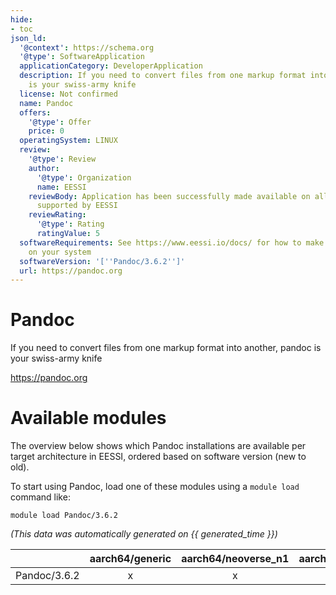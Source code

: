 ```yaml
---
hide:
- toc
json_ld:
  '@context': https://schema.org
  '@type': SoftwareApplication
  applicationCategory: DeveloperApplication
  description: If you need to convert files from one markup format into another, pandoc
    is your swiss-army knife
  license: Not confirmed
  name: Pandoc
  offers:
    '@type': Offer
    price: 0
  operatingSystem: LINUX
  review:
    '@type': Review
    author:
      '@type': Organization
      name: EESSI
    reviewBody: Application has been successfully made available on all architectures
      supported by EESSI
    reviewRating:
      '@type': Rating
      ratingValue: 5
  softwareRequirements: See https://www.eessi.io/docs/ for how to make EESSI available
    on your system
  softwareVersion: '[''Pandoc/3.6.2'']'
  url: https://pandoc.org
---
```


Pandoc
======


If you need to convert files from one markup format into another, pandoc is your swiss-army knife

https://pandoc.org
# Available modules


The overview below shows which Pandoc installations are available per target architecture in EESSI, ordered based on software version (new to old).

To start using Pandoc, load one of these modules using a `module load` command like:

```shell
module load Pandoc/3.6.2
```

*(This data was automatically generated on {{ generated_time }})*  

| |aarch64/generic|aarch64/neoverse_n1|aarch64/neoverse_v1|aarch64/nvidia|x86_64/generic|x86_64/amd/zen2|x86_64/amd/zen3|x86_64/amd/zen4|x86_64/intel/haswell|x86_64/intel/sapphirerapids|x86_64/intel/skylake_avx512|
| :---: | :---: | :---: | :---: | :---: | :---: | :---: | :---: | :---: | :---: | :---: | :---: |
|Pandoc/3.6.2|x|x|x|-|x|x|x|x|x|x|x|
